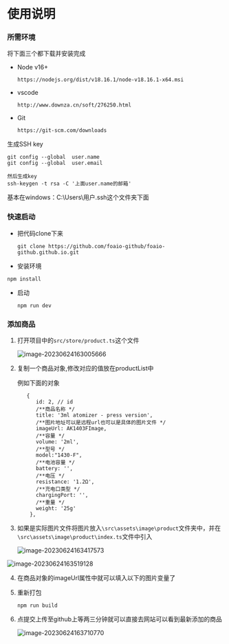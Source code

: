 

# 使用说明
### 所需环境

将下面三个都下载并安装完成

+ Node v16+
  ```
  https://nodejs.org/dist/v18.16.1/node-v18.16.1-x64.msi
  ```

+ vscode

  ```
  http://www.downza.cn/soft/276250.html
  ```

+ Git

  ```
  https://git-scm.com/downloads
  ```

生成SSH key

```
git config --global  user.name 
git config --global  user.email 

然后生成key
ssh-keygen -t rsa -C '上面user.name的邮箱'
```

基本在windows：C:\Users\用户.ssh这个文件夹下面

### 快速启动

+ 把代码clone下来

  ```
  git clone https://github.com/foaio-github/foaio-github.github.io.git
  ```

+  安装环境

  ```
  npm install
  ```

+ 启动

  ```
  npm run dev
  ```

### 添加商品

1. 打开项目中的`src/store/product.ts`这个文件

   ![image-20230624163005666](https://gitee.com/jiangqimin/note-pic/raw/master/img/image-20230624163005666.png)

2. 复制一个商品对象,修改对应的值放在productList中

   例如下面的对象

   ```
      {
         id: 2, // id
         /**商品名称 */
         title: '3ml atomizer - press version',
         /**图片地址可以是远程url也可以是具体的图片文件 */
         imageUrl: AK1403FImage,
         /**容量 */
         volume: '2ml',
         /**型号 */
         model:"1430-F",
         /**电池容量 */
         battery: '',
         /**电压 */
         resistance: '1.2Ω',
         /**充电口类型 */
         chargingPort: '',
         /**重量 */
         weight: '25g'
       },
   ```

   

3. 如果是实际图片文件将图片放入`\src\assets\image\product`文件夹中，并在`\src\assets\image\product\index.ts`文件中引入

   ![image-20230624163417573](https://gitee.com/jiangqimin/note-pic/raw/master/img/image-20230624163417573.png)

![image-20230624163519128](https://gitee.com/jiangqimin/note-pic/raw/master/img/image-20230624163519128.png)

4. 在商品对象的imageUrl属性中就可以填入以下的图片变量了

5. 重新打包

   ```
   npm run build
   ```

6. 点提交上传至github上等两三分钟就可以直接去网站可以看到最新添加的商品

   

   ![image-20230624163710770](https://gitee.com/jiangqimin/note-pic/raw/master/img/image-20230624163710770.png)

   
